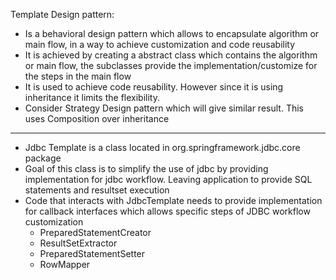 Template Design pattern:
* Is a behavioral design pattern which allows to encapsulate algorithm or main flow, in a way to achieve customization and code reusability
* It is achieved by creating a abstract class which contains the algorithm or main flow, the subclasses provide the implementation/customize for the steps in the main flow
* It is used to achieve code reusability. However since it is using inheritance it limits the flexibility.
* Consider Strategy Design pattern which will give similar result. This uses Composition over inheritance

---
* Jdbc Template is a class located in org.springframework.jdbc.core package
* Goal of this class is to simplify the use of jdbc by providing implementation for jdbc workflow. Leaving application to provide SQL statements and resultset execution
* Code that interacts with JdbcTemplate needs to provide implementation for callback interfaces which allows specific steps of JDBC workflow customization
  * PreparedStatementCreator
  * ResultSetExtractor
  * PreparedStatementSetter
  * RowMapper